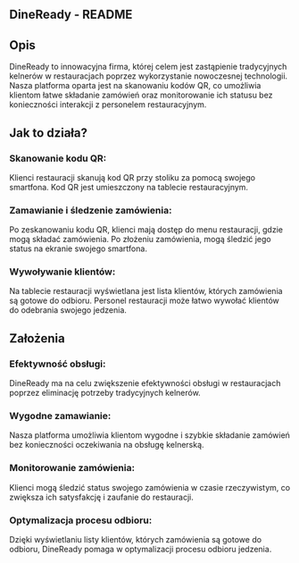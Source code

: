 ## DineReady - README

## Opis
DineReady to innowacyjna firma, której celem jest zastąpienie tradycyjnych kelnerów w restauracjach poprzez wykorzystanie nowoczesnej technologii. Nasza platforma oparta jest na skanowaniu kodów QR, co umożliwia klientom łatwe składanie zamówień oraz monitorowanie ich statusu bez konieczności interakcji z personelem restauracyjnym.

## Jak to działa?
### Skanowanie kodu QR:
Klienci restauracji skanują kod QR przy stoliku za pomocą swojego smartfona. Kod QR jest umieszczony na tablecie restauracyjnym.

### Zamawianie i śledzenie zamówienia:
Po zeskanowaniu kodu QR, klienci mają dostęp do menu restauracji, gdzie mogą składać zamówienia. Po złożeniu zamówienia, mogą śledzić jego status na ekranie swojego smartfona.

### Wywoływanie klientów:
Na tablecie restauracji wyświetlana jest lista klientów, których zamówienia są gotowe do odbioru. Personel restauracji może łatwo wywołać klientów do odebrania swojego jedzenia.

## Założenia
### Efektywność obsługi:
DineReady ma na celu zwiększenie efektywności obsługi w restauracjach poprzez eliminację potrzeby tradycyjnych kelnerów.

### Wygodne zamawianie:
Nasza platforma umożliwia klientom wygodne i szybkie składanie zamówień bez konieczności oczekiwania na obsługę kelnerską.

### Monitorowanie zamówienia:
Klienci mogą śledzić status swojego zamówienia w czasie rzeczywistym, co zwiększa ich satysfakcję i zaufanie do restauracji.

### Optymalizacja procesu odbioru:
Dzięki wyświetlaniu listy klientów, których zamówienia są gotowe do odbioru, DineReady pomaga w optymalizacji procesu odbioru jedzenia.
